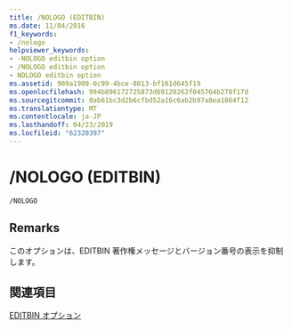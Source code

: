 ```yaml
---
title: /NOLOGO (EDITBIN)
ms.date: 11/04/2016
f1_keywords:
- /nologo
helpviewer_keywords:
- -NOLOGO editbin option
- /NOLOGO editbin option
- NOLOGO editbin option
ms.assetid: 909a1909-0c99-4bce-8013-bf161d645f19
ms.openlocfilehash: 994b896172725873d69120262f045764b278f17d
ms.sourcegitcommit: 0ab61bc3d2b6cfbd52a16c6ab2b97a8ea1864f12
ms.translationtype: MT
ms.contentlocale: ja-JP
ms.lasthandoff: 04/23/2019
ms.locfileid: "62320397"
---
```

# <a name="nologo-editbin"></a>/NOLOGO (EDITBIN)

```
/NOLOGO
```

## <a name="remarks"></a>Remarks

このオプションは、EDITBIN 著作権メッセージとバージョン番号の表示を抑制します。

## <a name="see-also"></a>関連項目

[EDITBIN オプション](editbin-options.md)

